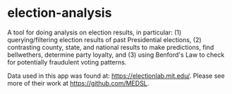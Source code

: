 # election-analysis
A tool for doing analysis on election results, in particular: (1) querying/filtering election results of past Presidential elections, (2) contrasting county, state, and national results to make predictions, find bellwethers, determine party loyalty, and (3) using Benford's Law to check for potentially fraudulent voting patterns.

Data used in this app was found at: https://electionlab.mit.edu/. Please see more of their work at https://github.com/MEDSL.
